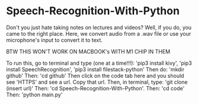 # Speech-Recognition-With-Python
Don't you just hate taking notes on lectures and videos? Well, if you do, you came to the right place. Here, we convert audio from a .wav file or use your microphone's input to convert it to text.

BTW THIS WON'T WORK ON MACBOOK's WITH M1 CHIP IN THEM

To run this, go to terminal and type (one at a time!!!): 'pip3 install kivy', 'pip3 install SpeechRecognition', 'pip3 install filestack-python'
Then do: 'mkdir github'
Then: 'cd github'
Then click on the code tab here and you should see 'HTTPS' and see a url. Copy that url. 
Then, in terminal, type: 'git clone (insert url)'
Then:  'cd Speech-Recognition-With-Python'. 
Then: 'cd code'
Then: 'python main.py'
